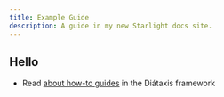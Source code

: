 ```yaml
---
title: Example Guide
description: A guide in my new Starlight docs site.
---
```


## Hello

- Read [about how-to guides](/examples/primenumbers) in the Diátaxis framework